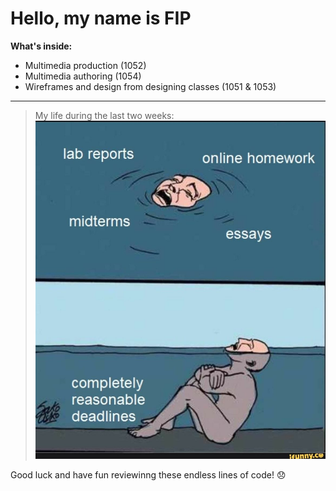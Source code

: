 # Hello, my name is FIP
**What's inside:**
- Multimedia production (1052)
- Multimedia authoring (1054)
- Wireframes and design from designing classes (1051 & 1053)

---

>My life during the last two weeks:
![meme about deadlines](images/readme_meme.jpeg)

Good luck and have fun reviewinng these endless lines of code! &#128542;